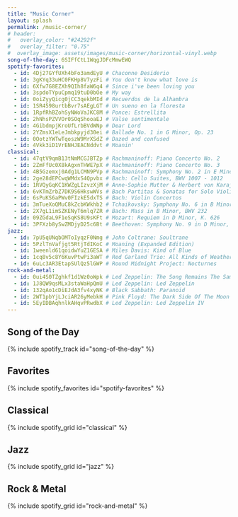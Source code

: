 ```yaml
---
title: "Music Corner"
layout: splash
permalink: /music-corner/
# header:
#   overlay_color: "#24292f"
#   overlay_filter: "0.75"
#  overlay_image: assets/images/music-corner/horizontal-vinyl.webp
song-of-the-day: 6SIFfCtL1WqgJDFcMmwEWQ
spotify-favorites:
  - id: 4Dj27GYfUXh4bFo3amdEyU # Chaconne Desiderio
  - id: 3gKYq33uHC0FKHp8V7yzFi # You don't know what love is
  - id: 6Xfw7G8EZXh9QIh8faW6q4 # Since i've been loving you
  - id: 3spdoTYpuCpmq19tuD0bOe # My way
  - id: 0oiZyyQicg0jCC3qekbMId # Recuerdos de la Alhambra
  - id: 1SR4598urtbBvr7sAEgLGT # Un sueno en la floresta
  - id: 1RpfRhBZohSyNWoVaJKC8M # Ponce: Estrellita
  - id: 2hNhsPZVVOr0SOqShooaEJ # Valse sentimentale
  - id: 4GibdmpjKroUfLrbBVdWNp # Dear Lord
  - id: 2YZmsX1eLeJmbkpyjd30ei # Ballade No. 1 in G Minor, Op. 23
  - id: 0OotzYWTwTqoszW9MrXSdZ # Dazed and confused
  - id: 4Vkk3iD1VrENHJEACNddvt # Moanin'
classical:
  - id: 47qtV9qmB13tNmMCGJBTZp # Rachmaninoff: Piano Concerto No. 2
  - id: 2ZmFfUc0X8kAgxnTHWE7pX # Rachmaninoff: Piano Concerto No. 3
  - id: 4B5Gzemxj0Adg1LCMN9PVp # Rachmaninoff: Symphony No. 2 in E Minor, Op. 27
  - id: 2ge28dEPCwqWMdxS4Qpvbx # Bach: Cello Suites, BWV 1007 - 1012
  - id: 1RVQyGqKC1KWZgLIzvzXjM # Anne-Sophie Mutter & Herbert von Karajan: The Solo Concertos
  - id: 6vKTmZrbZ7DK9S6HkswWVs # Bach Partitas & Sonatas for Solo Violin
  - id: 6sPuKS6aPWv0FIzkE5dxTS # Bach: Violin Concertos
  - id: 3mTueXoQMuC8kZcbKWkhb2 # Tchaikovsky: Symphony No. 6 in B Minor, Op. 74 "Pathétique"
  - id: 2X7gL1imSZKENyT6mlq7ZR # Bach: Mass in B Minor, BWV 232
  - id: 09ZGdaL9F1eSqKS8U9sKFt # Mozart: Requiem in D Minor, K. 626
  - id: 3PFXzb8ySwZMDjyD25c6Bt # Beethoven: Symphony No. 9 in D Minor, Op. 125 "Choral"
jazz:
  - id: 7pU5qUNqbOMToIyqzF0Nmg # John Coltrane: Soultrane
  - id: 5PzlTnVafjgt5RtjTdIKoC # Moaning (Expanded Edition)
  - id: 1weenld61qoidwYuZ1GESA # Miles Davis: Kind of Blue
  - id: 1cq8v5c8Y6KuvPtwPi3aWT # Red Garland Trio: All Kinds of Weather
  - id: 6uLc3AR3EtapSUlQz5lGWP # Round Midnight Project: Nocturnes
rock-and-metal:
  - id: 0ui4S0TZghkf1d1Wz0oWpk # Led Zeppelin: The Song Remains The Same
  - id: 1J8QW9qsMLx3staWaHpQmU # Led Zeppelin: Led Zeppelin
  - id: 132qAo1cDiEJdA3fv4xyNK # Black Sabbath: Paranoid
  - id: 2WT1pbYjLJciAR26yMebkH # Pink Floyd: The Dark Side Of The Moon
  - id: 5EyIDBAqhnlkAHqvPRwdbX # Led Zeppelin: Led Zeppelin IV
---
```


## Song of the Day

{% include spotify_track id="song-of-the-day" %}

## Favorites

{% include spotify_favorites id="spotify-favorites" %}

## Classical

{% include spotify_grid id="classical" %}

## Jazz

{% include spotify_grid id="jazz" %}

## Rock & Metal

{% include spotify_grid id="rock-and-metal" %}
